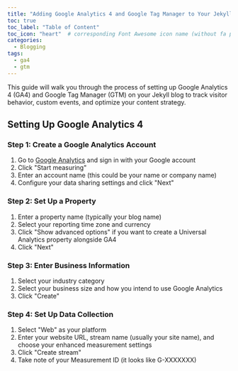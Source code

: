 ```yaml
---
title: "Adding Google Analytics 4 and Google Tag Manager to Your Jekyll Blog"
toc: true
toc_label: "Table of Content"
toc_icon: "heart"  # corresponding Font Awesome icon name (without fa prefix)
categories:
  - Blogging
tags:
  - ga4
  - gtm
---
```


This guide will walk you through the process of setting up Google Analytics 4 (GA4) and Google Tag Manager (GTM) on your Jekyll blog to track visitor behavior, custom events, and optimize your content strategy.

## Setting Up Google Analytics 4

### Step 1: Create a Google Analytics Account

1. Go to [Google Analytics](https://analytics.google.com/) and sign in with your Google account
2. Click "Start measuring"
3. Enter an account name (this could be your name or company name)
4. Configure your data sharing settings and click "Next"

### Step 2: Set Up a Property

1. Enter a property name (typically your blog name)
2. Select your reporting time zone and currency
3. Click "Show advanced options" if you want to create a Universal Analytics property alongside GA4
4. Click "Next"

### Step 3: Enter Business Information

1. Select your industry category
2. Select your business size and how you intend to use Google Analytics
3. Click "Create"

### Step 4: Set Up Data Collection

1. Select "Web" as your platform
2. Enter your website URL, stream name (usually your site name), and choose your enhanced measurement settings
3. Click "Create stream"
4. Take note of your Measurement ID (it looks like G-XXXXXXX)
